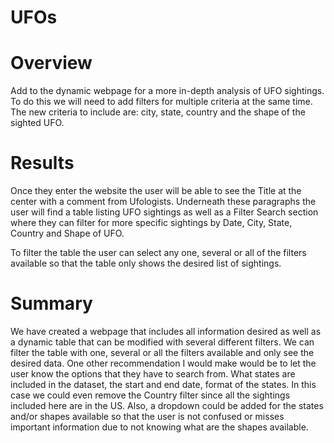 # UFOs

# Overview
Add to the dynamic webpage for a more in-depth analysis of UFO sightings. To do this we will need to add filters for multiple criteria at the same time. The new criteria to include are: city, state, country and the shape of the sighted UFO.

# Results
Once they enter the website the user will be able to see the Title at the center with a comment from Ufologists. Underneath these paragraphs the user will find a table listing UFO sightings as well as a Filter Search section where they can filter for more specific sightings by Date, City, State, Country and Shape of UFO.

To filter the table the user can select any one, several or all of the filters available so that the table only shows the desired list of sightings.

# Summary
We have created a webpage that includes all information desired as well as a dynamic table that can be modified with several different filters. We can filter the table with one, several or all the filters available and only see the desired data. 
One other recommendation I would make would be to let the user know the options that they have to search from. What states are included in the dataset, the start and end date, format of the states. In this case we could even remove the Country filter since all the sightings included here are in the US. Also, a dropdown could be added for the states and/or shapes available so that the user is not confused or misses important information due to not knowing what are the shapes available.

